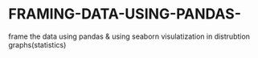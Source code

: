 # FRAMING-DATA-USING-PANDAS-
frame the data using pandas &amp; using seaborn visulatization in distrubtion graphs(statistics)
